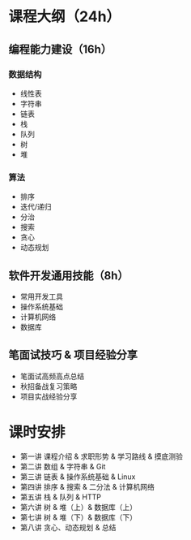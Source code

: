 # 课程大纲（24h）
## 编程能力建设（16h）
### 数据结构
* 线性表
* 字符串
* 链表
* 栈
* 队列
* 树
* 堆

### 算法
* 排序
* 迭代/递归
* 分治
* 搜索
* 贪心
* 动态规划

## 软件开发通用技能（8h）
* 常用开发工具
* 操作系统基础
* 计算机网络
* 数据库

## 笔面试技巧 & 项目经验分享
* 笔面试高频高点总结
* 秋招备战复习策略
* 项目实战经验分享

# 课时安排
* 第一讲 课程介绍 & 求职形势 & 学习路线 & 摸底测验 
* 第二讲 数组 & 字符串 & Git
* 第三讲 链表 & 操作系统基础 & Linux
* 第四讲 排序 & 搜索 & 二分法 & 计算机网络
* 第五讲 栈 & 队列 & HTTP
* 第六讲 树 & 堆（上）& 数据库（上）
* 第七讲 树 & 堆（下）& 数据库（下）
* 第八讲 贪心、动态规划 & 总结
